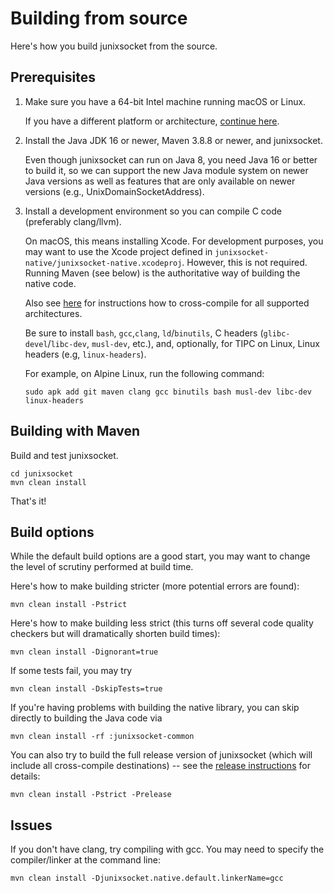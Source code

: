 # Building from source

Here's how you build junixsocket from the source.

## Prerequisites
 
 1. Make sure you have a 64-bit Intel machine running macOS or Linux.
 
    If you have a different platform or architecture, [continue here](customarch.html).
 
 2. Install the Java JDK 16 or newer, Maven 3.8.8 or newer, and junixsocket.
 
    Even though junixsocket can run on Java 8, you need Java 16 or better to build it, so we can
    support the new Java module system on newer Java versions as well as features that are only
    available on newer versions (e.g., UnixDomainSocketAddress).
 
 3. Install a development environment so you can compile C code (preferably clang/llvm).
 
    On macOS, this means installing Xcode.
    For development purposes, you may want to use the Xcode project defined in `junixsocket-native/junixsocket-native.xcodeproj`.
    However, this is not required. Running Maven (see below) is the authoritative way of building the native code.

    Also see [here](crosscomp.html) for instructions how to cross-compile for all supported architectures.

    Be sure to install `bash`, `gcc`,`clang`, `ld`/`binutils`, C headers (`glibc-devel`/`libc-dev`, `musl-dev`, etc.), and, optionally, for TIPC on Linux, Linux headers (e.g, `linux-headers`).

    For example, on Alpine Linux, run the following command:

		sudo apk add git maven clang gcc binutils bash musl-dev libc-dev linux-headers

## Building with Maven

Build and test junixsocket.

    cd junixsocket
    mvn clean install

That's it!

## Build options

While the default build options are a good start, you may want to change the level of scrutiny performed at build time.

Here's how to make building stricter (more potential errors are found):

    mvn clean install -Pstrict

Here's how to make building less strict (this turns off several code quality checkers but will dramatically shorten build times):

    mvn clean install -Dignorant=true

If some tests fail, you may try

    mvn clean install -DskipTests=true

If you're having problems with building the native library, you can skip directly to building the Java code via

    mvn clean install -rf :junixsocket-common

You can also try to build the full release version of junixsocket (which will include all cross-compile destinations) -- see the [release instructions](release.html) for details:

    mvn clean install -Pstrict -Prelease

## Issues

If you don't have clang, try compiling with gcc. You may need to specify the compiler/linker at the command line:

    mvn clean install -Djunixsocket.native.default.linkerName=gcc
